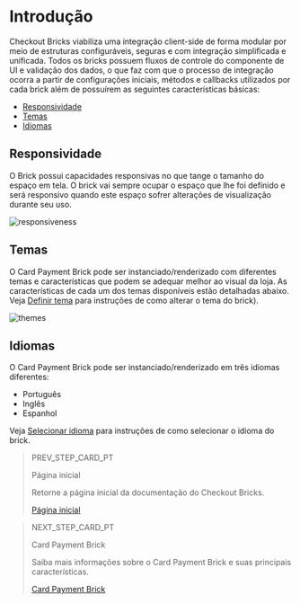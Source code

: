 # Introdução

Checkout Bricks viabiliza uma integração client-side de forma modular por meio de estruturas configuráveis, seguras e com integração simplificada e unificada. Todos os bricks possuem fluxos de controle do componente de UI e validação dos dados, o que faz com que o processo de integração ocorra a partir de configurações iniciais, métodos e callbacks utilizados por cada brick além de possuírem as seguintes características básicas:

* [Responsividade](/developers/pt/docs/checkout-bricks-beta/introduction#bookmark_responsividade)
* [Temas](/developers/pt/docs/checkout-bricks-beta/introduction#bookmark_temas)
* [Idiomas](/developers/pt/docs/checkout-bricks-beta/introduction#bookmark_idiomas)

## Responsividade

O Brick possui capacidades responsivas no que tange o tamanho do espaço em tela. O brick vai sempre ocupar o espaço que lhe foi definido e será responsivo quando este espaço sofrer alterações de visualização durante seu uso. 

![responsiveness](checkout-bricks/responsive-theme-pt.gif)

## Temas

O Card Payment Brick pode ser instanciado/renderizado com diferentes temas e características que podem se adequar melhor ao visual da loja. As características de cada um dos temas disponíveis estão detalhadas abaixo. Veja [Definir tema](/developers/pt/docs/checkout-bricks/additional-customization/set-theme) para instruções de como alterar o tema do brick).

![themes](checkout-bricks/themes-paymentcard-pt.png)

## Idiomas 

O Card Payment Brick pode ser instanciado/renderizado em três idiomas diferentes: 

* Português
* Inglês 
* Espanhol

Veja [Selecionar idioma](/developers/pt/docs/checkout-bricks/additional-customization/select-language) para instruções de como selecionar o idioma do brick.

> PREV_STEP_CARD_PT
>
> Página inicial
>
> Retorne a página inicial da documentação do Checkout Bricks.
>
> [Página inicial](/developers/pt/docs/checkout-bricks/landing)

> NEXT_STEP_CARD_PT
>
> Card Payment Brick
>
> Saiba mais informações sobre o Card Payment Brick e suas principais características.
>
> [Card Payment Brick](/developers/pt/docs/checkout-bricks/card-payment-brick)